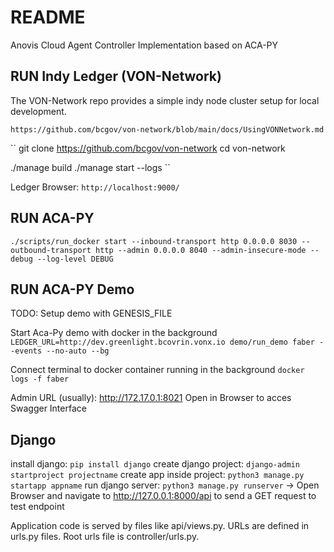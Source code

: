 # README

Anovis Cloud Agent Controller Implementation based on ACA-PY

## RUN Indy Ledger (VON-Network)
The VON-Network repo provides a simple indy node cluster setup for local development.

`https://github.com/bcgov/von-network/blob/main/docs/UsingVONNetwork.md`

``
git clone https://github.com/bcgov/von-network
cd von-network

./manage build
./manage start --logs
``

Ledger Browser: `http://localhost:9000/`

## RUN ACA-PY

`./scripts/run_docker start --inbound-transport http 0.0.0.0 8030 --outbound-transport http --admin 0.0.0.0 8040 --admin-insecure-mode --debug --log-level DEBUG`

## RUN ACA-PY Demo

TODO: Setup demo with GENESIS_FILE

Start Aca-Py demo with docker in the background
`LEDGER_URL=http://dev.greenlight.bcovrin.vonx.io demo/run_demo faber --events --no-auto --bg`

Connect terminal to docker container running in the background
`docker logs -f faber`

Admin URL (usually):  http://172.17.0.1:8021
Open in Browser to acces Swagger Interface

## Django

install django: `pip install django`
create django project: `django-admin startproject projectname`
create app inside project: `python3 manage.py startapp appname`
run django server: `python3 manage.py runserver` -> Open Browser and navigate to http://127.0.0.1:8000/api to send a GET request to test endpoint

Application code is served by files like api/views.py.
URLs are defined in urls.py files. Root urls file is controller/urls.py.
